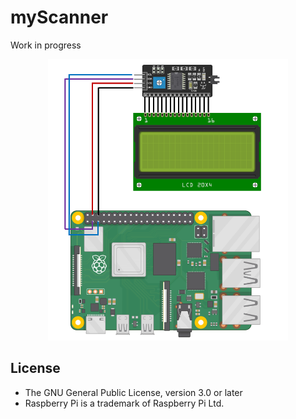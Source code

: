 # myScanner

Work in progress

<div align="center" width="100%">
    <img src="./wiring_diagram/wiring_diagram.png" height="450px" alt="" />
</div>

## License

* The GNU General Public License, version 3.0 or later
* Raspberry Pi is a trademark of Raspberry Pi Ltd.
